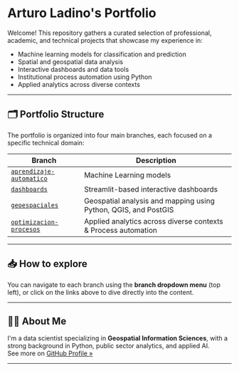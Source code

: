 # Arturo Ladino's Portfolio

Welcome! This repository gathers a curated selection of professional, academic, and technical projects that showcase my experience in:

- Machine learning models for classification and prediction  
- Spatial and geospatial data analysis  
- Interactive dashboards and data tools
- Institutional process automation using Python
- Applied analytics across diverse contexts

---

## 🗂 Portfolio Structure

The portfolio is organized into four main branches, each focused on a specific technical domain:

| Branch | Description |
|--------|-------------|
| [`aprendizaje-automatico`](https://github.com/Ladinux13/Ladino_Portafolio/tree/aprendizaje-automático) | Machine Learning models|
| [`dashboards`](https://github.com/Ladinux13/Ladino_Portafolio/tree/Dashboard) | Streamlit-based interactive dashboards|
| [`geoespaciales`](https://github.com/Ladinux13/Ladino_Portafolio/tree/Geografico) | Geospatial analysis and mapping using Python, QGIS, and PostGIS |
| [`optimizacion-procesos`](https://github.com/Ladinux13/Ladino_Portafolio/tree/Analitica-Procesos) | Applied analytics across diverse contexts & Process automation|

---

## 📥 How to explore

You can navigate to each branch using the **branch dropdown menu** (top left), or click on the links above to dive directly into the content.

---

## 👨‍💻 About Me

I'm a data scientist specializing in **Geospatial Information Sciences**, with a strong background in Python, public sector analytics, and applied AI.  
See more on [GitHub Profile »](https://github.com/Ladinux13)

---

